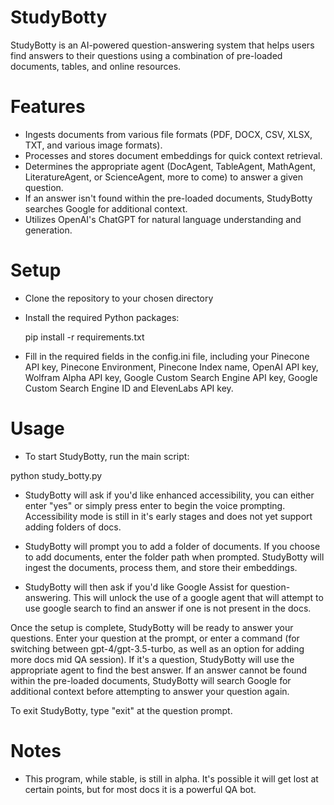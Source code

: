 # StudyBotty

StudyBotty is an AI-powered question-answering system that helps users find answers to their questions using a combination of pre-loaded documents, tables, and online resources.

# Features
- Ingests documents from various file formats (PDF, DOCX, CSV, XLSX, TXT, and various image formats).
- Processes and stores document embeddings for quick context retrieval.
- Determines the appropriate agent (DocAgent, TableAgent, MathAgent, LiteratureAgent, or ScienceAgent, more to come) to answer a given question.
- If an answer isn't found within the pre-loaded documents, StudyBotty searches Google for additional context.
- Utilizes OpenAI's ChatGPT for natural language understanding and generation.

# Setup
- Clone the repository to your chosen directory
- Install the required Python packages:

  pip install -r requirements.txt
  
- Fill in the required fields in the config.ini file, including your Pinecone API key, Pinecone Environment, Pinecone Index name, OpenAI API key, Wolfram Alpha API key, Google Custom Search Engine API key, Google Custom Search Engine ID and ElevenLabs API key.

# Usage
- To start StudyBotty, run the main script:

python study_botty.py

- StudyBotty will ask if you'd like enhanced accessibility, you can either enter "yes" or simply press enter to begin the voice prompting.  Accessibility mode is still in it's early stages and does not yet support adding folders of docs.

- StudyBotty will prompt you to add a folder of documents. If you choose to add documents, enter the folder path when prompted. StudyBotty will ingest the documents, process them, and store their embeddings.

- StudyBotty will then ask if you'd like Google Assist for question-answering.  This will unlock the use of a google agent that will attempt to use google search to find an answer if one is not present in the docs.

Once the setup is complete, StudyBotty will be ready to answer your questions. Enter your question at the prompt, or enter a command (for switching between gpt-4/gpt-3.5-turbo, as well as an option for adding more docs mid QA session).  If it's a question, StudyBotty will use the appropriate agent to find the best answer. If an answer cannot be found within the pre-loaded documents, StudyBotty will search Google for additional context before attempting to answer your question again.

To exit StudyBotty, type "exit" at the question prompt.

# Notes

- This program, while stable, is still in alpha.  It's possible it will get lost at certain points, but for most docs it is a powerful QA bot.
